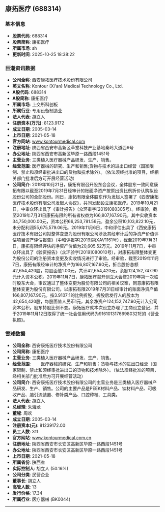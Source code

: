 ## 康拓医疗 (688314)

### 基本信息

- **股票代码**: 688314
- **股票简称**: 康拓医疗
- **所属市场**: sh
- **更新时间**: 2025-10-25 18:38:22

### 巨潮资讯数据

- **公司全称**: 西安康拓医疗技术股份有限公司
- **英文名称**: Kontour (Xi'an) Medical Technology Co., Ltd.
- **A股代码**: 688314
- **A股简称**: 康拓医疗
- **所属市场**: 上交所科创板
- **所属行业**: 专用设备制造业
- **法人代表**: 胡立人
- **注册资本(万元)**: 8123.9172
- **成立日期**: 2005-03-14
- **上市日期**: 2021-05-18
- **官方网站**: www.kontourmedical.com
- **注册地址**: 陕西省西安市高新区草堂科技产业基地秦岭大道西6号
- **办公地址**: 陕西省西安市高新区毕原一路西段1451号
- **主营业务**: 三类植入医疗器械产品研发、生产、销售。
- **经营范围**: 医疗器械的研究、生产和销售;货物与技术的进出口经营（国家限制、禁止和须经审批进出口的货物和技术除外）。（依法须经批准的项目，经相关部门批准后方可开展经营活动）
- **公司简介**: 2019年10月21日，康拓有限召开股东会会议，全体股东一致同意康拓有限以截至2019年7月31日经审计的账面净资产按原出资比例折价认购拟设股份公司的全部股份。同日，康拓有限全体股东作为发起人签署了《西安康拓医疗技术股份有限公司发起人协议》，共同发起设立康拓医疗。2019年10月21日，中审众环出具了《审计报告》（众环审字[2019]080305号）。经审验，截至2019年7月31日康拓有限的所有者权益为166,807,167.90元，其中实收资本34,750,000.00元，资本公积66,253,781.56元，盈余公积10,103,822.10元，未分配利润55,675,579.06元。2019年11月6日，中和评估出具了《西安康拓医疗技术有限公司拟整体变更为股份有限公司涉及其经审计后的净资产价值评估项目资产评估报告》（中和评报字[2019]第XAV1161号），截至2019年7月31日，康拓有限经评估的净资产价值为20,605.52万元。2019年11月7日，中审众环出具了《验资报告》（众环验字[2019]080010号），对康拓有限整体变更为股份公司的注册资本变更及实收情况进行了审验。经审验，截至2019年11月7日，康拓有限经审计的净资产为166,807,167.90元，折合股份总额42,654,420股，每股面值1.00元，共计42,654,420元，余额124,152,747.90元计入资本公积。2019年11月7日，康拓医疗召开创立大会暨2019年第一次临时股东大会，审议通过了整体变更为股份有限公司的相关议案，同意康拓有限整体变更为股份有限公司，以康拓有限2019年7月31日经审计的账面净资产值166,807,167.90元，按3.9107:1的比例折股，折股后发行人的股本为42,654,420股，每股面值人民币1元，其余净资产124,152,747.90元计入公司资本公积，股东持股比例不变。康拓医疗就本次设立办理了工商设立登记，并于2019年11月12日取得了统一社会信用代码为91610131766980321E的《营业执照》。

### 雪球数据

- **公司全称**: 西安康拓医疗技术股份有限公司
- **公司简称**: 康拓医疗
- **主营业务**: 三类植入医疗器械产品研发、生产、销售。
- **经营范围**: 　　医疗器械的研究、生产和销售；货物与技术的进出口经营（国家限制、禁止和须经审批进出口的货物和技术除外）。（依法须经批准的项目，经相关部门批准后方可开展经营活动）
- **公司简介**: 西安康拓医疗技术股份有限公司的主营业务是三类植入医疗器械产品研发、生产、销售。公司的主要产品是PEEK材料产品、钛材料产品、可吸收产品、脑引流装置、修补类产品、口腔种植、工具类。
- **法人代表**: 胡立人
- **总经理**: 朱海龙
- **董秘**: 周欢
- **成立日期**: 2005-03-14
- **注册资本(元)**: 81239172.00
- **员工人数**: 311
- **官方网站**: www.kontourmedical.com.cn
- **注册地址**: 陕西省西安市长安区高新区毕原一路西段1451号
- **办公地址**: 陕西省西安市长安区高新区毕原一路西段1451号
- **上市日期**: 2021-05-18
- **所属省份**: 陕西省
- **实际控制人**: 胡立人 (50.16%)
- **公司分类**: 民营企业
- **董事长**: 胡立人
- **高管人数**: 13
- **发行价格**: 17.34
- **所属行业**: 医疗器械 (BK0044)

---